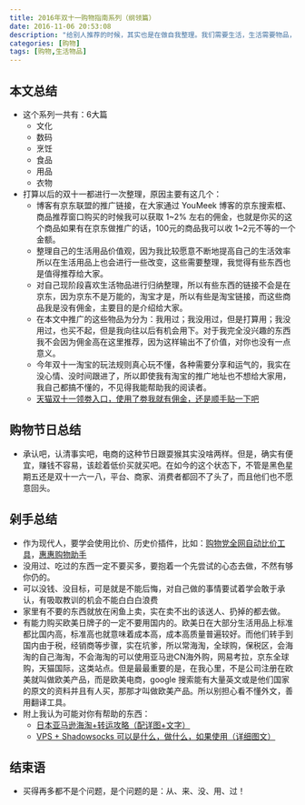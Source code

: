 ```yaml
---
title: 2016年双十一购物指南系列（纲领篇）
date: 2016-11-06 20:53:08
description: "给别人推荐的时候，其实也是在做自我整理。我们需要生活，生活需要物品，仅此而已！"
categories: [购物]
tags: [购物,生活物品]
---
```



<!-- more -->

## 本文总结

- 这个系列一共有：6大篇
    - 文化
    - 数码
    - 烹饪
    - 食品
    - 用品
    - 衣物
- 打算以后的双十一都进行一次整理，原因主要有这几个：
    - 博客有京东联盟的推广链接，在大家通过 YouMeek 博客的京东搜索框、商品推荐窗口购买的时候我可以获取 1~2% 左右的佣金，也就是你买的这个商品如果有在京东做推广的话，100元的商品我可以收 1~2元不等的一个金额。
    - 整理自己的生活用品价值观，因为我比较愿意不断地提高自己的生活效率所以在生活用品上也会进行一些改变，这些需要整理，我觉得有些东西也是值得推荐给大家。
    - 对自己现阶段喜欢生活物品进行归纳整理，所以有些东西的链接不会是在京东，因为京东不是万能的，淘宝才是，所以有些是淘宝链接，而这些商品我是没有佣金，主要目的是介绍给大家。
    - 在本文中推广的这些物品为分为：我用过；我没用过，但是打算用；我没用过，也买不起，但是我向往以后有机会用下。对于我完全没兴趣的东西我不会因为佣金高在这里推荐，因为这样输出不了价值，对你也没有一点意义。
    - 今年双十一淘宝的玩法规则真心玩不懂，各种需要分享和运气的，我实在没心情、没时间跟进了，所以即使我有淘宝的推广地址也不想给大家用，我自己都搞不懂的，不见得我能帮助我的阅读者。
    - [天猫双十一领劵入口，使用了劵我就有佣金，还是顺手贴一下吧](https://s.click.taobao.com/X9juqOx)

## 购物节日总结

- 承认吧，认清事实吧，电商的这种节日跟耍猴其实没啥两样。但是，确实有便宜，赚钱不容易，该趁着低价买就买吧。在如今的这个状态下，不管是黑色星期五还是双十一六一八，平台、商家、消费者都回不了头了，而且他们也不愿意回头。

## 剁手总结

 - 作为现代人，要学会使用比价、历史价插件，比如：[购物党全网自动比价工具](https://www.gwdang.com/app/extension)，[惠惠购物助手](https://zhushou.huihui.cn/)
- 没用过、吃过的东西一定不要买多，要抱着一个先尝试的心态去做，不然有够你仍的。
- 可以没钱、没目标，可是就是不能后悔，对自己做的事情要试着学会敢于承认，有吸取教训的机会不能白白白浪费
- 家里有不要的东西就放在闲鱼上卖，实在卖不出的该送人、扔掉的都去做。
- 有能力购买欧美日牌子的一定不要用国内的。欧美日在大部分生活用品上标准都比国内高，标准高也就意味着成本高，成本高质量普遍较好。而他们转手到国内由于税，经销商等步骤，实在坑爹，所以常海淘，全球购，保税区，会海淘的自己海淘，不会海淘的可以使用亚马逊CN海外购，网易考拉，京东全球购，天猫国际，这类站点。但是最最重要的是，在我心里，不是公司注册在欧美就叫做欧美产品，而是欧美电商，google 搜索能有大量英文或是他们国家的原文的资料并且有人买，那那才叫做欧美产品。所以别担心看不懂外文，善用翻译工具。
- 附上我认为可能对你有帮助的东西：
    - [日本亚马逊海淘+转运攻略（配详图+文字）](http://www.youmeek.com/amazon-japan/)
    - [VPS + Shadowsocks 可以是什么，做什么，如果使用（详细图文）](http://code.youmeek.com/2016/08/19/2016/08/VPS/)


## 结束语

- 买得再多都不是个问题，是个问题的是：从、来、没、用、过！
